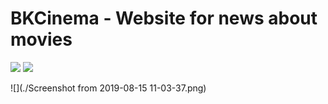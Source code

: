 # BKCinema - Website for news about movies

![](https://img.shields.io/badge/build-passing-brightgreen.svg)
![](https://img.shields.io/badge/platform-web-green.svg)

![](./Screenshot from 2019-08-15 11-03-37.png)
